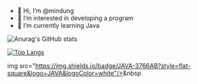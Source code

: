 - 👋 Hi, I’m @mindung
- 👀 I’m interested in developing a program
- 🌱 I’m currently learning Java

![Anurag's GitHub stats](https://github-readme-stats.vercel.app/api?username=mindung&count_private=true&show_icons=true&theme=radical)

[![Top Langs](https://github-readme-stats.vercel.app/api/top-langs/?username=mindung&layout=compact&count_private=true&theme=radical)](https://github.com/anuraghazra/github-readme-stats)


img src="https://img.shields.io/badge/JAVA-3766AB?style=flat-square&logo=JAVA&logoColor=white"/></a>&nbsp 
